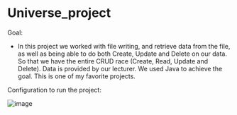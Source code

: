 # Universe_project
Goal: 

 - In this project we worked with file writing, and retrieve data from the file, as well as being able to do both Create, Update and Delete on our data. So that we have the entire    CRUD race (Create, Read, Update and Delete). Data is provided by our lecturer. We used Java to achieve the goal. This is one of my favorite projects.


Configuration to run the project: 

![image](https://user-images.githubusercontent.com/90834593/135545590-10465e0a-79d3-444a-8b57-cec4d045d53a.png)

